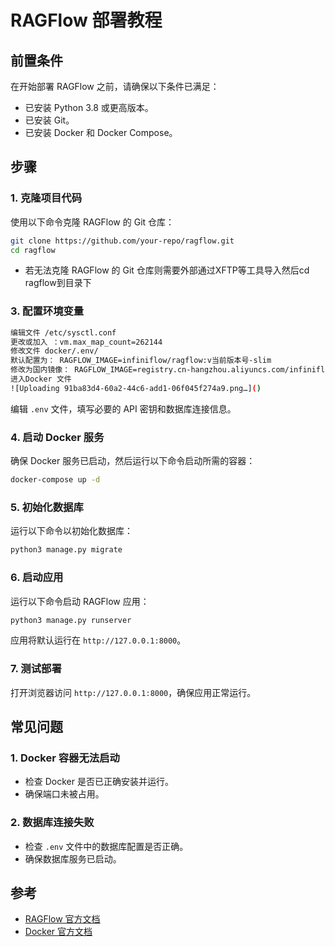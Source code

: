 # RAGFlow 部署教程

## 前置条件
在开始部署 RAGFlow 之前，请确保以下条件已满足：
- 已安装 Python 3.8 或更高版本。
- 已安装 Git。
- 已安装 Docker 和 Docker Compose。

## 步骤

### 1. 克隆项目代码
使用以下命令克隆 RAGFlow 的 Git 仓库：
```bash
git clone https://github.com/your-repo/ragflow.git
cd ragflow
```
- 若无法克隆 RAGFlow 的 Git 仓库则需要外部通过XFTP等工具导入然后cd ragflow到目录下

### 3. 配置环境变量

```bash
编辑文件 /etc/sysctl.conf
更改或加入 ：vm.max_map_count=262144
修改文件 docker/.env/
默认配置为： RAGFLOW_IMAGE=infiniflow/ragflow:v当前版本号-slim
修改为国内镜像： RAGFLOW_IMAGE=registry.cn-hangzhou.aliyuncs.com/infiniflow/ragflow:v当前版本号
进入Docker 文件 
![Uploading 91ba83d4-60a2-44c6-add1-06f045f274a9.png…]()

```
编辑 `.env` 文件，填写必要的 API 密钥和数据库连接信息。

### 4. 启动 Docker 服务
确保 Docker 服务已启动，然后运行以下命令启动所需的容器：
```bash
docker-compose up -d
```

### 5. 初始化数据库
运行以下命令以初始化数据库：
```bash
python3 manage.py migrate
```

### 6. 启动应用
运行以下命令启动 RAGFlow 应用：
```bash
python3 manage.py runserver
```
应用将默认运行在 `http://127.0.0.1:8000`。

### 7. 测试部署
打开浏览器访问 `http://127.0.0.1:8000`，确保应用正常运行。

## 常见问题
### 1. Docker 容器无法启动
- 检查 Docker 是否已正确安装并运行。
- 确保端口未被占用。

### 2. 数据库连接失败
- 检查 `.env` 文件中的数据库配置是否正确。
- 确保数据库服务已启动。

## 参考
- [RAGFlow 官方文档](https://example.com)
- [Docker 官方文档](https://docs.docker.com)
